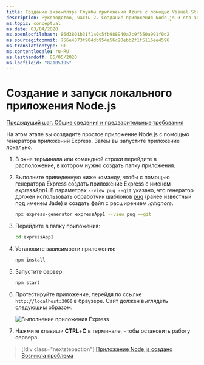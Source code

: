 ```yaml
---
title: Создание экземпляра Службы приложений Azure с помощью Visual Studio Code
description: Руководство, часть 2. Создание приложения Node.js и его запуск в локальной среде
ms.topic: conceptual
ms.date: 03/04/2020
ms.openlocfilehash: 86d3801b31f1a0c5fb988940a7c9f550a991f0d2
ms.sourcegitcommit: 756e4873f904db954a56c20ebb2f1f5116ee4596
ms.translationtype: HT
ms.contentlocale: ru-RU
ms.lasthandoff: 05/05/2020
ms.locfileid: "82105195"
---
```

# <a name="create-and-run-a-local-nodejs-app"></a>Создание и запуск локального приложения Node.js

[Предыдущий шаг. Общие сведения и предварительные требования](tutorial-vscode-azure-app-service-node-01.md)

На этом этапе вы создадите простое приложение Node.js с помощью генератора приложений Express. Затем вы запустите приложение локально.

1. В окне терминала или командной строки перейдите в расположение, в котором нужно создать папку приложения.

1. Выполните приведенную ниже команду, чтобы с помощью генератора Express создать приложение Express с именем *expressApp1*. В параметрах `--view pug --git` указано, что генератор должен использовать обработчик шаблонов [pug](https://pugjs.org/api/getting-started.html) (ранее известный под именем Jade) и создать файл с расширением *.gitignore*.

    ```bash
    npx express-generator expressApp1 --view pug -–git
    ```

1. Перейдите в папку приложения:

    ```bash
    cd expressApp1
    ```

1. Установите зависимости приложения:

    ```bash
    npm install
    ```

1. Запустите сервер:

    ```bash
    npm start
    ```

1. Протестируйте приложение, перейдя по ссылке `http://localhost:3000` в браузере. Сайт должен выглядеть следующим образом:

    ![Выполнение приложения Express](media/deploy-azure/express.png)

1. Нажмите клавиши **CTRL**+**C** в терминале, чтобы остановить работу сервера.

> [!div class="nextstepaction"]
> [Приложение Node.js создано](tutorial-vscode-azure-app-service-node-03.md) [Возникла проблема](https://www.research.net/r/PWZWZ52?tutorial=node-deployment-azureappservice&step=create-app)
